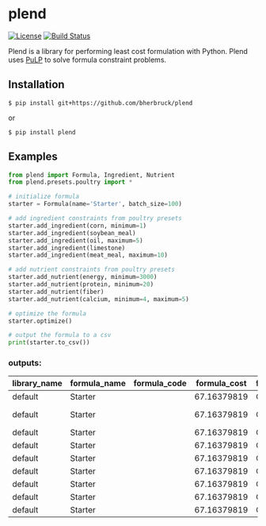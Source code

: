 # plend

[license-image]: https://img.shields.io/npm/l/make-coverage-badge.svg
[license-url]: https://opensource.org/licenses/MIT
[travis-image]: https://travis-ci.org/bherbruck/plend.svg?branch=master
[travis-url]: https://travis-ci.org/bherbruck/plend

[![License][license-image]][license-url]
[![Build Status][travis-image]][travis-url]

Plend is a library for performing least cost formulation with Python. Plend uses [PuLP](https://github.com/coin-or/pulp) to solve formula constraint problems.

## Installation

```
$ pip install git+https://github.com/bherbruck/plend
```
or
```
$ pip install plend
```

## Examples

```python
from plend import Formula, Ingredient, Nutrient
from plend.presets.poultry import *

# initialize formula
starter = Formula(name='Starter', batch_size=100)

# add ingredient constraints from poultry presets
starter.add_ingredient(corn, minimum=1)
starter.add_ingredient(soybean_meal)
starter.add_ingredient(oil, maximum=5)
starter.add_ingredient(limestone)
starter.add_ingredient(meat_meal, maximum=10)

# add nutrient constraints from poultry presets
starter.add_nutrient(energy, minimum=3000)
starter.add_nutrient(protein, minimum=20)
starter.add_nutrient(fiber)
starter.add_nutrient(calcium, minimum=4, maximum=5)

# optimize the formula
starter.optimize()

# output the formula to a csv
print(starter.to_csv())
```

### outputs:

| library_name | formula_name | formula_code | formula_cost | formula_status | item_type  | item_name    | item_code | item_amount  | item_minimum | item_maximum | 
|--------------|--------------|--------------|--------------|----------------|------------|--------------|-----------|--------------|--------------|--------------| 
| default      | Starter      |              | 67.16379819  | Optimal        | ingredient | Corn         |           | 54.882934    | 1            |              | 
| default      | Starter      |              | 67.16379819  | Optimal        | ingredient | Soybean Meal |           | 22.674542    | 0            |              | 
| default      | Starter      |              | 67.16379819  | Optimal        | ingredient | Oil          |           | 4.1552541    | 0            | 5            | 
| default      | Starter      |              | 67.16379819  | Optimal        | ingredient | Limestone    |           | 8.2872701    | 0            |              | 
| default      | Starter      |              | 67.16379819  | Optimal        | ingredient | Meat Meal    |           | 10.0         | 0            | 10           | 
| default      | Starter      |              | 67.16379819  | Optimal        | nutrient   | Energy       |           | 3000.0000038 | 3000         |              | 
| default      | Starter      |              | 67.16379819  | Optimal        | nutrient   | Protein      |           | 20.00000021  | 20           |              | 
| default      | Starter      |              | 67.16379819  | Optimal        | nutrient   | Fiber        |           | 2.05230961   | 0            |              | 
| default      | Starter      |              | 67.16379819  | Optimal        | nutrient   | Calcium      |           | 4.0000000154 | 4            | 5            | 

